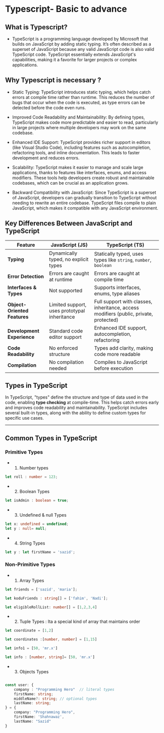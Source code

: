 # Typescript- Basic to advance

##  What is Typescript?

- TypeScript is a programming language developed by Microsoft that builds on JavaScript by adding static typing. It’s often described as a superset of JavaScript because any valid JavaScript code is also valid TypeScript code. TypeScript essentially extends JavaScript's capabilities, making it a favorite for larger projects or complex applications.

## Why Typescript is necessary ?
- Static Typing: TypeScript introduces static typing, which helps catch errors at compile time rather than runtime. This reduces the number of bugs that occur when the code is executed, as type errors can be detected before the code even runs.

- Improved Code Readability and Maintainability: By defining types, TypeScript makes code more predictable and easier to read, particularly in large projects where multiple developers may work on the same codebase.

- Enhanced IDE Support: TypeScript provides richer support in editors (like Visual Studio Code), including features such as autocompletion, refactoring tools, and inline documentation. This leads to faster development and reduces errors.

- Scalability: TypeScript makes it easier to manage and scale large applications, thanks to features like interfaces, enums, and access modifiers. These tools help developers create robust and maintainable codebases, which can be crucial as an application grows.

- Backward Compatibility with JavaScript: Since TypeScript is a superset of JavaScript, developers can gradually transition to TypeScript without needing to rewrite an entire codebase. TypeScript files compile to plain JavaScript, which makes it compatible with any JavaScript environment.

## Key Differences Between JavaScript and TypeScript

| Feature                    | JavaScript (JS)                                | TypeScript (TS)                                |
|----------------------------|-----------------------------------------------|------------------------------------------------|
| **Typing**                 | Dynamically typed, no explicit types          | Statically typed, uses types like `string`, `number`, `boolean` |
| **Error Detection**        | Errors are caught at runtime                  | Errors are caught at compile time              |
| **Interfaces & Types**     | Not supported                                 | Supports interfaces, enums, type aliases       |
| **Object-Oriented Features** | Limited support, uses prototypal inheritance | Full support with classes, inheritance, access modifiers (public, private, protected) |
| **Development Experience** | Standard code editor support                  | Enhanced IDE support, autocompletion, refactoring |
| **Code Readability**       | No enforced structure                         | Types add clarity, making code more readable   |
| **Compilation**            | No compilation needed                         | Compiles to JavaScript before execution        |




## Types in TypeScript

In TypeScript, "types" define the structure and type of data used in the code, enabling **type checking** at compile-time. This helps catch errors early and improves code readability and maintainability. TypeScript includes several built-in types, along with the ability to define custom types for specific use cases.

---

## Common Types in TypeScript

### Primitive Types

- 1. Number types 
```typescript
let roll : number = 123;
```
- 2. Boolean Types
```typescript
let isAdmin : boolean = true;
```
- 3. Undefined & null Types
 ```typescript
let x: undefined = undefined;
let y : null= null;
```
- 4. String Types 
```typescript
let y : let firstName = 'sazid';
```

### Non-Primitive Types

- 1. Array Types 
```typescript
let friends = ['sazid', 'maria'];

let koduFriends : string[] = ['fahim', 'Nadi'];

let eligibleRollList: number[] = [1,2,3,4]
```
- 2. Tuple Types : Ita a special kind of array that maintains order
```typescript
let coordinate = [1,2]

let coordinates :[number, number] = [1,15]

let info1 = [50, 'mr.x']

let info : [number, string]= [50, 'mr.x']
```

- 3. Objects Types
```typescript

const user: {
    company : "Programming Hero"  // literal types
    firstName: string;
    middleName?: string; // optional types
    lastName: string;
} = {
    company: "Programming Hero",
    firstName: 'Shahnawaz',
    lastName: "Sazid"
}
```

